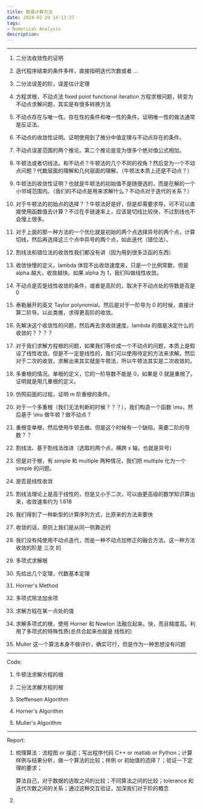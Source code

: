 ```yaml
---
title: 数值计算方法
date: 2024-02-29 14:13:27
tags:
- Numerical Analysis
description: 
---
```



---

1. 二分法收敛性的证明

2. 迭代程序结束的条件多样，直接指明迭代次数或者 ...

3. 二分法误差的阶，误差估计定理

4. 方程求根，不动点法 fixed point functional iteration 方程求根问题，转变为不动点求解问题，其实是有很多转换方法

5. 不动点存在与唯一性。存在性的条件和唯一性的条件。证明唯一性的做法通常是反证法。

6. 不动点的收敛性证明。证明使用到了微分中值定理与不动点存在的条件。

7. 不动点误差范围的两个推论。第二个推论是变为很多个绝对值公式相加。

8. 牛顿法或者切线法。和不动点？牛顿法的几个不同的视角？然后变为一个不动点问题？代数层面的理解和几何层面的理解。（牛顿法本质上还是不动点？）

9. 牛顿法的收敛性证明？也就是牛顿法的初始值不是随便选的，而是在解的一个小邻域范围内。（我们的不动点是用来求解什么？不动点对于迭代的关系？）

10. 对于牛顿法的初始点的选择？？牛顿法好是好，但是却需要求导。可不可以直接使用函数值去计算？不过在手链速率上，应该是切线比较快，不过割线也不会慢上很多。

11. 对于上面的那一种方法的一个优化就是初始的两个点选择异号的两个点，计算切线，然后再选择这三个点中异号的两个点，如此迭代（错位法）。

12. 割线法和错位法的收敛性我们都没有讲（因为用到很多泛函的东西）

13. 收敛快慢的定义。lambda 体现不出收敛速度来，只是一个比例常数，但是 alpha 越大，收敛越快。如果 alpha 为 1，我们叫做线性收敛。

14. 不动点是否是线性收敛的条件，或者是高阶的，取决于不动点处的导数是否是 0

15. 泰勒展开的英文 Taylor polynomial。然后是对于一阶导为 0 的时候，直接计算二阶导。以此类推，求得更高阶的收敛。

16. 先解决这个收敛性的问题，然后再去求收敛速度。lambda 的值是决定什么的收敛的？？？？

17. 对于我们求解方程根的问题，如果我们等价成一个不动点的问题，本质上是假设了线性收敛。但是不一定是线性的，我们可以使用待定的方法来求解。然后对于二次的收敛，求解出来其实就是牛顿法，所以牛顿法其实是二次收敛的。

18. 多重根的情况。单根的定义，它的一阶导数不能是 0，如果是 0 就是重根了。证明就是用几重根的定义。

19. 仿照前面的过程，证明 m 阶重根的条件。

20. 对于一个多重根（我们无法判断的时候？？？），我们构造一个函数 \mu，然后基于 \mu 做牛顿？做不动点？

21. 重根变单根，然后使用牛顿去做。但是这个时候有一个缺陷，需要二阶的导数？？


22. 割线法、基于割线法改进（选取的两个点，横跨 x 轴，也就是异号）

23. 但是对于根，有 simple 和 multiple 两种情况，我们把 multiple 化为一个 simple 的问题。

24. 是否是线性收敛

25. 割线法理论上是高于线性的，但是又小于二次，可以由更高级的数学知识算出来，收敛速率约为 1.618

26. 我们得到了一种新型的计算序列方式，比原来的方法来要快

27. 收敛的话，原则上我们是从同一侧靠近的

28. 我们没有纯使用不动点迭代，而是一种不动点加修正的融合方法。这一种方法收敛的阶是 三次 的

29. 多项式求解根

30. 先给出几个定理，代数基本定理

31. Horner's Method

32. 多项式除法加余项

33. 求解方程在某一点处的值

34. 求解多项式的根，使用 Horner 和 Newton 法融合起来。快，而且精度高。利用了多项式的特殊性质(总共合起来也就是 线性的)

35. Muller 这一个算法本身不做评价，确实可行，但是作为一种思想没有问题

---

Code:

1. 牛顿法求解方程的根

2. 二分法求解方程的根

3. Steffensen Algorithm

4. Horner's Algorithm

5. Muller's Algorithm

---

Report:

1. 梳理算法：流程图 or 描述；写出程序代码 C++ or matlab or Python；计算样例与结果分析，做一个算法的比较；样例 or 初始值的选择？；验证一下定理的要求；

    算法自己，对于数据的选取之间的比较；不同算法之间的比较；tolerance 和 迭代次数之间的关系；通过这种交互验证，加深我们对于阶的概念

2. 